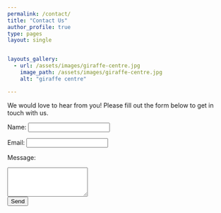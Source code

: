 ```yaml
---
permalink: /contact/
title: "Contact Us"
author_profile: true
type: pages
layout: single


layouts_gallery:
  - url: /assets/images/giraffe-centre.jpg
    image_path: /assets/images/giraffe-centre.jpg
    alt: "giraffe centre"

---
```


We would love to hear from you! Please fill out the form below to get in touch with us.

<form action="https://formspree.io/f/xayrrovd" method="POST">
  <label for="name">Name:</label>
  <input type="text" id="name" name="name" required><br>

  <label for="email">Email:</label>
  <input type="email" id="email" name="email" required><br>

  <label for="message">Message:</label><br>
  <textarea id="message" name="message" rows="4" required></textarea><br>

  <input type="submit" value="Send">
</form>